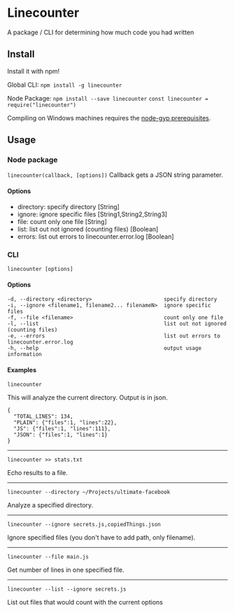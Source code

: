 # Linecounter

A package / CLI for determining how much code you had written

## Install

Install it with npm!

Global CLI:
```npm install -g linecounter```

Node Package:
```npm install --save linecounter```
```const linecounter = require("linecounter")```

Compiling on Windows machines requires the [node-gyp prerequisites](https://github.com/nodejs/node-gyp#on-windows).

## Usage

### Node package

```linecounter(callback, [options])```
Callback gets a JSON string parameter.

#### Options

- directory: specify directory [String]
- ignore: ignore specific files [String1,String2,String3]
- file: count only one file [String]
- list: list out not ignored (counting files) [Boolean]
- errors: list out errors to linecounter.error.log [Boolean]


### CLI

```linecounter [options]```

#### Options

```
-d, --directory <directory>                       specify directory
-i, --ignore <filename1, filename2... filenameN>  ignore specific files
-f, --file <filename>                             count only one file
-l, --list                                        list out not ignored (counting files)
-e, --errors                                      list out errors to linecounter.error.log
-h, --help                                        output usage information
```

#### Examples

```
linecounter
```
This will analyze the current directory. Output is in json.
```
{
  "TOTAL_LINES": 134,
  "PLAIN": {"files":1, "lines":22},
  "JS": {"files":1, "lines":111},
  "JSON": {"files":1, "lines":1}
}
```
___
```
linecounter >> stats.txt
```
Echo results to a file.
___
```
linecounter --directory ~/Projects/ultimate-facebook
```
Analyze a specified directory.
___
```
linecounter --ignore secrets.js,copiedThings.json
```
Ignore specified files (you don't have to add path, only filename).
___
```
linecounter --file main.js
```
Get number of lines in one specified file.
___
```
linecounter --list --ignore secrets.js
```
List out files that would count with the current options